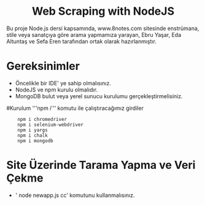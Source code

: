 <h1 align="center"> Web Scraping with NodeJS </h1>
Bu proje Node.js dersi kapsamında, www.8notes.com sitesinde enstrümana, stile veya sanatçıya göre arama yapmamıza yarayan, Ebru Yaşar, Eda Altuntaş ve Sefa Eren tarafından ortak olarak hazırlanmıştır. 

# Gereksinimler
* Öncelikle bir IDE' ye sahip olmalısınız.
* NodeJS ve npm kurulu olmalıdır.
* MongoDB bulut veya yerel sunucu kurulumu gerçekleştirmelisiniz.

#Kurulum 
'''npm i''' komutu ile çalıştıracağımız girdiler
      
        npm i chromedriver
        npm i selenium-webdriver
        npm i yargs
        npm i chalk
        npm i mongodb
        
# Site Üzerinde Tarama Yapma ve Veri Çekme
* ' node newapp.js cc'   komutunu kullanmalısınız.
